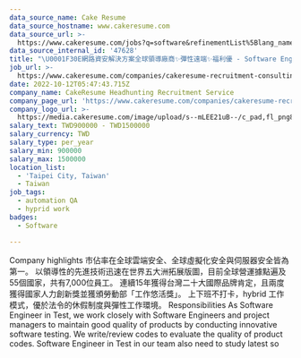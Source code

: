 ```yaml
---
data_source_name: Cake Resume
data_source_hostname: www.cakeresume.com
data_source_url: >-
  https://www.cakeresume.com/jobs?q=software&refinementList%5Blang_name%5D%5B0%5D=English&refinementList%5Bsalary_type%5D=per_year&range%5Bsalary_range%5D%5Bmin%5D=1000000&page=2
data_source_internal_id: '47628'
title: "\U0001F30E網路資安解決方案全球領導廠商✨彈性遠端✨福利優 - Software Engineer in Test - TC"
job_url: >-
  https://www.cakeresume.com/companies/cakeresume-recruitment-consulting/jobs/eda8b1
date: 2022-10-12T05:47:43.715Z
company_name: CakeResume Headhunting Recruitment Service
company_page_url: 'https://www.cakeresume.com/companies/cakeresume-recruitment-consulting'
company_logo_url: >-
  https://media.cakeresume.com/image/upload/s--mLEE21uB--/c_pad,fl_png8,h_200,w_200/v1620881212/vdbipassrdfr8omwzeq6.png
salary_text: TWD900000 - TWD1500000
salary_currency: TWD
salary_type: per_year
salary_min: 900000
salary_max: 1500000
location_list:
  - 'Taipei City, Taiwan'
  - Taiwan
job_tags:
  - automation QA
  - hyprid work
badges:
  - Software

---
```


Company highlights 市佔率在全球雲端安全、全球虛擬化安全與伺服器安全皆為第一。 以領導性的先進技術迅速在世界五大洲拓展版圖，目前全球營運據點遍及55個國家，共有7,000位員工。 連續15年獲得台灣二十大國際品牌肯定，且兩度獲得國家人力創新獎並獲頒勞動部「工作悠活獎」。 上下班不打卡，hybrid 工作模式，優於法令的休假制度與彈性工作環境。 Responsibilities As Software Engineer in Test, we work closely with Software Engineers and project managers to maintain good quality of products by conducting innovative software testing. We write/review codes to evaluate the quality of product codes. Software Engineer in Test in our team also need to study latest so